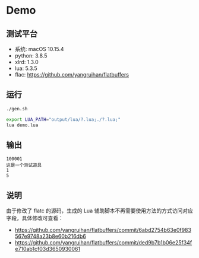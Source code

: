 # Demo

## 测试平台

- 系统: macOS 10.15.4
- python: 3.8.5
- xlrd: 1.3.0
- lua: 5.3.5
- flac: https://github.com/yangruihan/flatbuffers

## 运行

```sh
./gen.sh

export LUA_PATH="output/lua/?.lua;./?.lua;"
lua demo.lua
```

## 输出

```
100001
这是一个测试道具
1
5
```

## 说明

由于修改了 flatc 的源码，生成的 Lua 辅助脚本不再需要使用方法的方式访问对应字段，具体修改可查看：

- https://github.com/yangruihan/flatbuffers/commit/6abd2754b63e0f983567e9748a23b8e60b216db6
- https://github.com/yangruihan/flatbuffers/commit/ded9b7b1b06e25f34fe710ab1cf03d3650930061
